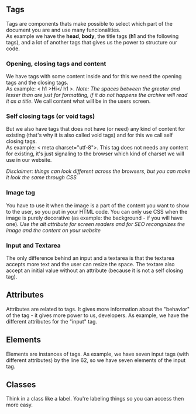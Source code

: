 ## Tags
Tags are components thats make possible to select which part of the document you are and use many funcionalities.  
As example we have the **head**, **body**, the title tags (**h1** and the following tags), and a lot of 
another tags that gives us the power to structure our code.  
### Opening, closing tags and content
We have tags with some content inside and for this we need the opening tags and the closing tags.  
As example: < h1 >Hi</ h1 >. *Note: The spaces between the greater and lesser than are just for formatting, if it do not happens the archive will read it as a title*. We call content what will be in the users screen.  
### Self closing tags (or void tags)
But we also have tags that does not have (or need) any kind of content for existing (that's why it is also called void tags) and for this we call self closing tags.  
As example: < meta charset="utf-8">. This tag does not needs any content for existing, it's just signaling to the browser which kind of charset we will use in our website.

  
*Disclaimer: things can look different across the browsers, but you can make it look the same through CSS*
### Image tag
You have to use it when the image is a part of the content you want to show to the user, so you put in your HTML code. You can only use CSS when the image is purely decorative (as example: the background - if you will have one). *Use the alt attribute for screen readers and for SEO recongnizes the image and the content on your website*
### Input and Textarea
The only difference behind an input and a textarea is that the textarea accepts more text and the user can resize the space.
The textare also accept an initial value without an attribute (because it is not a self closing tag).
## Attributes
Attributes are related to tags. It gives more information about the "behavior" of the tag - it gives more power to us, developers. As example, we have the different attributes for the "input" tag.
## Elements
Elements are instances of tags. As example, we have seven input tags (with different attributes) by the line 62, so we have seven elements of the input tag.
## Classes
Think in a class like a label. You're labeling things so you can access then more easy.